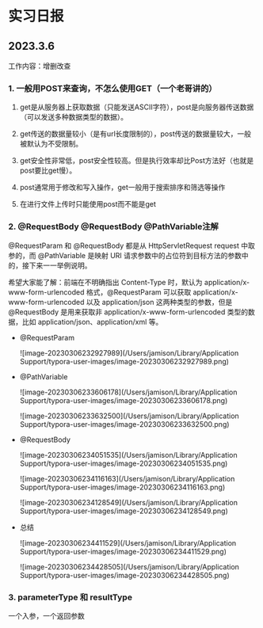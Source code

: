 # 实习日报

## 2023.3.6

工作内容：增删改查

### 1. 一般用POST来查询，不怎么使用GET（一个老哥讲的）

1. get是从服务器上获取数据（只能发送ASCII字符），post是向服务器传送数据（可以发送多种数据类型的数据）。

2. get传送的数据量较小（是有url长度限制的），post传送的数据量较大，一般被默认为不受限制。

3. get安全性非常低，post安全性较高。但是执行效率却比Post方法好（也就是post要比get慢）。

4. post通常用于修改和写入操作，get一般用于搜索排序和筛选等操作

5. 在进行文件上传时只能使用post而不能是get

### 2. @RequestBody @RequestBody @PathVariable注解

@RequestParam 和 @RequestBody 都是从 HttpServletRequest request 中取参的，而 @PathVariable 是映射 URI 请求参数中的占位符到目标方法的参数中的，接下来一一举例说明。

希望大家能了解：前端在不明确指出 Content-Type 时，默认为 application/x-www-form-urlencoded 格式，@RequestParam 可以获取 application/x-www-form-urlencoded 以及 application/json 这两种类型的参数，但是 @RequestBody 是用来获取非 application/x-www-form-urlencoded 类型的数据，比如 application/json、application/xml 等。

- @RequestParam

  ![image-20230306232927989](/Users/jamison/Library/Application Support/typora-user-images/image-20230306232927989.png)

- @PathVariable

  ![image-20230306233606178](/Users/jamison/Library/Application Support/typora-user-images/image-20230306233606178.png)

  ![image-20230306233632500](/Users/jamison/Library/Application Support/typora-user-images/image-20230306233632500.png)

- @RequestBody

  ![image-20230306234051535](/Users/jamison/Library/Application Support/typora-user-images/image-20230306234051535.png)
  
  ![image-20230306234116163](/Users/jamison/Library/Application Support/typora-user-images/image-20230306234116163.png)
  
  ![image-20230306234128549](/Users/jamison/Library/Application Support/typora-user-images/image-20230306234128549.png)
  
- 总结
  
  ![image-20230306234411529](/Users/jamison/Library/Application Support/typora-user-images/image-20230306234411529.png)
  
  ![image-20230306234428505](/Users/jamison/Library/Application Support/typora-user-images/image-20230306234428505.png)

### 3. parameterType 和 **resultType**

一个入参，一个返回参数